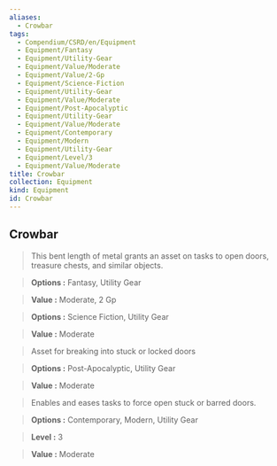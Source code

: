 ```yaml
---
aliases:
  - Crowbar
tags:
  - Compendium/CSRD/en/Equipment
  - Equipment/Fantasy
  - Equipment/Utility-Gear
  - Equipment/Value/Moderate
  - Equipment/Value/2-Gp
  - Equipment/Science-Fiction
  - Equipment/Utility-Gear
  - Equipment/Value/Moderate
  - Equipment/Post-Apocalyptic
  - Equipment/Utility-Gear
  - Equipment/Value/Moderate
  - Equipment/Contemporary
  - Equipment/Modern
  - Equipment/Utility-Gear
  - Equipment/Level/3
  - Equipment/Value/Moderate
title: Crowbar
collection: Equipment
kind: Equipment
id: Crowbar
---
```

## Crowbar    
    
>This bent length of metal grants an asset on tasks to open doors, treasure chests, and similar objects.    
> **Options :** Fantasy, Utility Gear    
> **Value :** Moderate, 2 Gp    
    
>    
> **Options :** Science Fiction, Utility Gear    
> **Value :** Moderate    
    
>Asset for breaking into stuck or locked doors    
> **Options :** Post-Apocalyptic, Utility Gear    
> **Value :** Moderate    
    
>Enables and eases tasks to force open stuck or barred doors.    
> **Options :** Contemporary, Modern, Utility Gear    
> **Level :** 3    
> **Value :** Moderate
